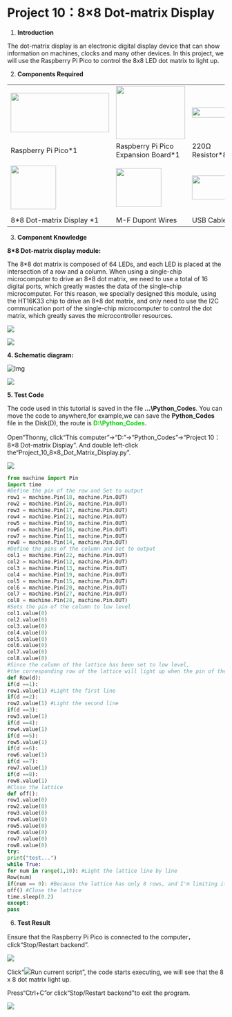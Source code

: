 # Project 10：8×8 Dot-matrix Display

1.  **Introduction**

The dot-matrix display is an electronic digital display device that can show information on machines, clocks and many other devices. In this project, we will use the Raspberry Pi Pico to control the 8x8 LED dot matrix to light up.

2.  **Components Required**

<table>
<tbody>
<tr class="odd">
<td><img src="https://raw.githubusercontent.com/keyestudio/KS3025-KS3025F-Keyestudio-Raspberry-Pi-Pico-Learning-Kit-Complete-Edition-Python/master/media/b18fe281156b29c44796f72222718d58.jpeg" style="width:2.37431in;height:0.94514in" /></td>
<td><img src="https://raw.githubusercontent.com/keyestudio/KS3025-KS3025F-Keyestudio-Raspberry-Pi-Pico-Learning-Kit-Complete-Edition-Python/master/media/bbed91c0b45fcafc7e7163bfeabf68f9.png" style="width:1.67014in;height:1.28472in" /></td>
<td><img src="https://raw.githubusercontent.com/keyestudio/KS3025-KS3025F-Keyestudio-Raspberry-Pi-Pico-Learning-Kit-Complete-Edition-Python/master/media/098a2730d0b0a2a4b2079e0fc87fd38b.png" style="width:0.90833in;height:0.23681in" /></td>
<td></td>
</tr>
<tr class="even">
<td>Raspberry Pi Pico*1</td>
<td>Raspberry Pi Pico Expansion Board*1</td>
<td>220Ω Resistor*8</td>
<td></td>
</tr>
<tr class="odd">
<td><img src="https://raw.githubusercontent.com/keyestudio/KS3025-KS3025F-Keyestudio-Raspberry-Pi-Pico-Learning-Kit-Complete-Edition-Python/master/media/d226a1f3c801ac78321f0692143c853e.png" style="width:1.09375in;height:1.05208in" /></td>
<td><img src="https://raw.githubusercontent.com/keyestudio/KS3025-KS3025F-Keyestudio-Raspberry-Pi-Pico-Learning-Kit-Complete-Edition-Python/master/media/b1991d0d88442db1d6b2f4189530397b.png" style="width:1.08958in;height:0.92014in" /></td>
<td><img src="https://raw.githubusercontent.com/keyestudio/KS3025-KS3025F-Keyestudio-Raspberry-Pi-Pico-Learning-Kit-Complete-Edition-Python/master/media/7dcbd02995be3c142b2f97df7f7c03ce.png" style="width:1.05903in;height:0.56667in" /></td>
<td><img src="https://raw.githubusercontent.com/keyestudio/KS3025-KS3025F-Keyestudio-Raspberry-Pi-Pico-Learning-Kit-Complete-Edition-Python/master/media/e380dd26e4825be9a768973802a55fe6.png" style="width:0.50347in;height:1.23333in" /></td>
</tr>
<tr class="even">
<td>8*8 Dot-matrix Display *1</td>
<td>M-F Dupont Wires</td>
<td>USB Cable*1</td>
<td>Breadboard*1</td>
</tr>
</tbody>
</table>

3.  **Component Knowledge**

**8\*8 Dot-matrix display module:**

The 8\*8 dot matrix is composed of 64 LEDs, and each LED is placed at the intersection of a row and a column. When using a single-chip microcomputer to drive an 8\*8 dot matrix, we need to use a total of 16 digital ports, which greatly wastes the data of the single-chip microcomputer. For this reason, we specially designed this module, using the HT16K33 chip to drive an 8\*8 dot matrix, and only need to use the I2C communication port of the single-chip microcomputer to control the dot matrix, which greatly saves the microcontroller resources.

![](../media/69c719a7898907ab32f089f0cbbaff13.png)

![](../media/bcfa2498367eaf9c7733da15af32eae7.png)

**4. Schematic diagram:**

![Img](./media/img-20231025164046.png)

![](../media/094a47e28b2c735ab475ede10c0deb43.png)

**5. Test Code**

The code used in this tutorial is saved in the file **...\\Python_Codes**. You can move the code to anywhere,for example,we can save the **Python_Codes** file in the Disk(D), the route is <span style="color: rgb(0, 209, 0);">**D:\\Python_Codes**</span>.

Open“Thonny, click“This computer”→“D:”→“Python_Codes”→“Project 10：8×8 Dot-matrix Display”. And double left-click the“Project\_10\_8×8\_Dot\_Matrix\_Display.py”.

![](../media/33278d3cbc3b0cb185963a1d5e50e209.png)

```python
from machine import Pin
import time
#Define the pin of the row and Set to output
row1 = machine.Pin(18, machine.Pin.OUT)
row2 = machine.Pin(26, machine.Pin.OUT)
row3 = machine.Pin(17, machine.Pin.OUT)
row4 = machine.Pin(21, machine.Pin.OUT)
row5 = machine.Pin(10, machine.Pin.OUT)
row6 = machine.Pin(16, machine.Pin.OUT)
row7 = machine.Pin(11, machine.Pin.OUT)
row8 = machine.Pin(14, machine.Pin.OUT)
#Define the pins of the column and Set to output
col1 = machine.Pin(22, machine.Pin.OUT)
col2 = machine.Pin(12, machine.Pin.OUT)
col3 = machine.Pin(13, machine.Pin.OUT)
col4 = machine.Pin(19, machine.Pin.OUT)
col5 = machine.Pin(15, machine.Pin.OUT)
col6 = machine.Pin(20, machine.Pin.OUT)
col7 = machine.Pin(27, machine.Pin.OUT)
col8 = machine.Pin(28, machine.Pin.OUT)
#Sets the pin of the column to low level
col1.value(0)
col2.value(0)
col3.value(0)
col4.value(0)
col5.value(0)
col6.value(0)
col7.value(0)
col8.value(0)
#Since the column of the lattice has been set to low level,
#the corresponding row of the lattice will light up when the pin of the row is at high level
def Row(d):
if(d ==1):
row1.value(1) #Light the first line
if(d ==2):
row2.value(1) #Light the second line
if(d ==3):
row3.value(1)
if(d ==4):
row4.value(1)
if(d ==5):
row5.value(1)
if(d ==6):
row6.value(1)
if(d ==7):
row7.value(1)
if(d ==8):
row8.value(1)
#Close the lattice
def off():
row1.value(0)
row2.value(0)
row3.value(0)
row4.value(0)
row5.value(0)
row6.value(0)
row7.value(0)
row8.value(0)
try:
print("test...")
while True:
for num in range(1,10): #Light the lattice line by line
Row(num)
if(num == 9): #Because the lattice has only 8 rows, and I'm limiting it here, is equal to 9
off() #Close the lattice
time.sleep(0.2)
except:
pass
```

6. **Test Result**

Ensure that the Raspberry Pi Pico is connected to the computer，click“Stop/Restart backend”.

![](../media/ec13ca4c27150f017b137bc4f29be85f.png)

Click“![](../media/da852227207616ccd9aff28f19e02690.png)Run current script”, the code starts executing, we will see that the 8 x 8 dot matrix light up.

Press“Ctrl+C”or click“Stop/Restart backend”to exit the program.

![](../media/4c6a34449ed88971e6d48c9b8fa201f7.png)
